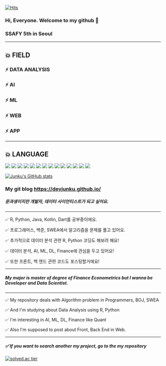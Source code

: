 [![Hits](https://hits.seeyoufarm.com/api/count/incr/badge.svg?url=https://github.com/Devjunku%2Fgjbae1212%2Fhit-counter&count_bg=%2379C83D&title_bg=%23555555&icon=&icon_color=%23E7E7E7&title=hits&edge_flat=false)](https://github.com/Devjunku)


### Hi, Everyone. Welcome to my github 👋
### SSAFY 5th in Seoul
---
## 💥 FIELD
### ⚡ DATA ANALYSIS
### ⚡ AI
### ⚡ ML
### ⚡ WEB
### ⚡ APP
---
 <h2>💥 LANGUAGE</h2>
<span> <img src="https://img.shields.io/badge/R-276DC3?style=for-the-badge&logo=R&logoColor=white"> <img src="https://img.shields.io/badge/Python-6DB33F?style=for-the-badge&logo=Spring&logoColor=white"> <img src="https://img.shields.io/badge/JAVA-F80000?style=for-the-badge&logo=oracle&logoColor=white"> <img src="https://img.shields.io/badge/Javascript-4479A1?style=for-the-badge&logo=mysql&logoColor=white"> <img src="https://img.shields.io/badge/HTML-003545?style=for-the-badge&logo=mariaDB&logoColor=white"> <img src="https://img.shields.io/badge/SQLite3-F7DF1E?style=for-the-badge&logo=javascript&logoColor=black"> <img src="https://img.shields.io/badge/CSS-0769AD?style=for-the-badge&logo=jquery&logoColor=white"> <img src="https://img.shields.io/badge/Kotlin-E34F26?style=for-the-badge&logo=html5&logoColor=white"> <img src="https://img.shields.io/badge/Dart-61DAFB?style=for-the-badge&logo=react&logoColor=black"> <img src="https://img.shields.io/badge/Django-FCC624?style=for-the-badge&logo=linux&logoColor=black"> <img src="https://img.shields.io/badge/vue.js-4FC08D?style=for-the-badge&logo=vue.js&logoColor=white"> <img src="https://img.shields.io/badge/Spring-6DB33F?style=for-the-badge&logo=Spring&logoColor=white"> <img src="https://img.shields.io/badge/bootstrap-7952B3?style=for-the-badge&logo=bootstrap&logoColor=white"> <img src="https://img.shields.io/badge/Android-3DDC84?style=for-the-badge&logo=aws&logoColor=white"> </spane>


[![Junku's GitHub stats](https://github-readme-stats.vercel.app/api?username=Devjunku&count_private=true&theme=algolia)](https://github.com/anuraghazra/github-readme-stats)

### My git blog https://devjunku.github.io/
#####  문과생이지만 개발자, 데이터 사이언티스트가 되고 싶어요.  

---
✅ R, Python, Java, Kotlin, Dart를 공부중이에요.  

✅ 프로그래머스, 백준, SWEA에서 알고리즘을 문제를 풀고 있어요.  

✅ 추가적으로 데이터 분석 관련 R, Python 코딩도 해보려 해요!

✅ 데이터 분석, AI, ML, DL, Finance에 관심을 두고 있어요!  

✅ 또한 프론트, 백 엔드 관련 코드도 포스팅할거에요!

---

#####  My major is master of degree of Finance Econometrics but I wanna be Developer and Data Scientist.  

---

✅ My repository deals with Algorithm problem in Programmers, BOJ, SWEA  

✅ And I'm studying about Data Analysis using R, Python  

✅ I'm interesting in AI, ML, DL, Finance like Quant  

✅ Also I'm supposed to post about Front, Back End in Web.  

----

##### ✅ If you want to search another my project,  go to the my repository  

[![solved.ac tier](http://mazassumnida.wtf/api/generate_badge?boj=junkuill)](https://solved.ac/junkuill)


<!--
**Dev-junku/Dev-junku** is a ✨ _special_ ✨ repository because its `README.md` (this file) appears on your GitHub profile.

Here are some ideas to get you started:

- 🔭 I’m currently working on ...
- 🌱 I’m currently learning ...
- 👯 I’m looking to collaborate on ...
- 🤔 I’m looking for help with ...
- 💬 Ask me about ...
- 📫 How to reach me: ...
- 😄 Pronouns: ...
- ⚡ Fun fact: ...
-->
